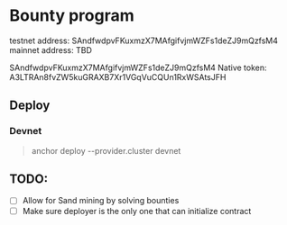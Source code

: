 # Bounty program

testnet address: SAndfwdpvFKuxmzX7MAfgifvjmWZFs1deZJ9mQzfsM4
mainnet address: TBD

SAndfwdpvFKuxmzX7MAfgifvjmWZFs1deZJ9mQzfsM4
Native token: A3LTRAn8fvZW5kuGRAXB7Xr1VGqVuCQUn1RxWSAtsJFH

## Deploy

### Devnet

> anchor deploy --provider.cluster devnet

## TODO:

- [ ] Allow for Sand mining by solving bounties
- [ ] Make sure deployer is the only one that can initialize contract
